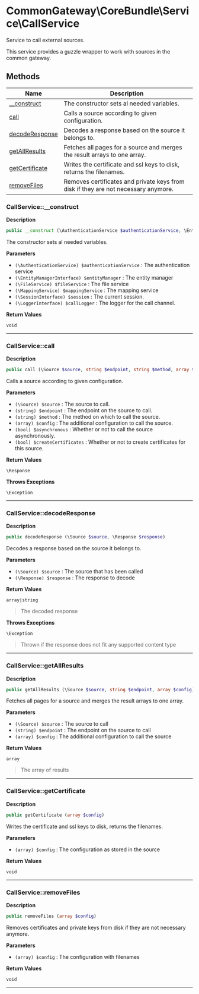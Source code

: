 # CommonGateway\CoreBundle\Service\CallService  

Service to call external sources.

This service provides a guzzle wrapper to work with sources in the common gateway.  





## Methods

| Name | Description |
|------|-------------|
|[__construct](#callservice__construct)|The constructor sets al needed variables.|
|[call](#callservicecall)|Calls a source according to given configuration.|
|[decodeResponse](#callservicedecoderesponse)|Decodes a response based on the source it belongs to.|
|[getAllResults](#callservicegetallresults)|Fetches all pages for a source and merges the result arrays to one array.|
|[getCertificate](#callservicegetcertificate)|Writes the certificate and ssl keys to disk, returns the filenames.|
|[removeFiles](#callserviceremovefiles)|Removes certificates and private keys from disk if they are not necessary anymore.|




### CallService::__construct  

**Description**

```php
public __construct (\AuthenticationService $authenticationService, \EntityManagerInterface $entityManager, \FileService $fileService, \MappingService $mappingService, \SessionInterface $session, \LoggerInterface $callLogger)
```

The constructor sets al needed variables. 

 

**Parameters**

* `(\AuthenticationService) $authenticationService`
: The authentication service  
* `(\EntityManagerInterface) $entityManager`
: The entity manager  
* `(\FileService) $fileService`
: The file service  
* `(\MappingService) $mappingService`
: The mapping service  
* `(\SessionInterface) $session`
: The current session.  
* `(\LoggerInterface) $callLogger`
: The logger for the call channel.  

**Return Values**

`void`


<hr />


### CallService::call  

**Description**

```php
public call (\Source $source, string $endpoint, string $method, array $config, bool $asynchronous, bool $createCertificates)
```

Calls a source according to given configuration. 

 

**Parameters**

* `(\Source) $source`
: The source to call.  
* `(string) $endpoint`
: The endpoint on the source to call.  
* `(string) $method`
: The method on which to call the source.  
* `(array) $config`
: The additional configuration to call the source.  
* `(bool) $asynchronous`
: Whether or not to call the source asynchronously.  
* `(bool) $createCertificates`
: Whether or not to create certificates for this source.  

**Return Values**

`\Response`




**Throws Exceptions**


`\Exception`


<hr />


### CallService::decodeResponse  

**Description**

```php
public decodeResponse (\Source $source, \Response $response)
```

Decodes a response based on the source it belongs to. 

 

**Parameters**

* `(\Source) $source`
: The source that has been called  
* `(\Response) $response`
: The response to decode  

**Return Values**

`array|string`

> The decoded response


**Throws Exceptions**


`\Exception`
> Thrown if the response does not fit any supported content type

<hr />


### CallService::getAllResults  

**Description**

```php
public getAllResults (\Source $source, string $endpoint, array $config)
```

Fetches all pages for a source and merges the result arrays to one array. 

 

**Parameters**

* `(\Source) $source`
: The source to call  
* `(string) $endpoint`
: The endpoint on the source to call  
* `(array) $config`
: The additional configuration to call the source  

**Return Values**

`array`

> The array of results


<hr />


### CallService::getCertificate  

**Description**

```php
public getCertificate (array $config)
```

Writes the certificate and ssl keys to disk, returns the filenames. 

 

**Parameters**

* `(array) $config`
: The configuration as stored in the source  

**Return Values**

`void`




<hr />


### CallService::removeFiles  

**Description**

```php
public removeFiles (array $config)
```

Removes certificates and private keys from disk if they are not necessary anymore. 

 

**Parameters**

* `(array) $config`
: The configuration with filenames  

**Return Values**

`void`




<hr />

